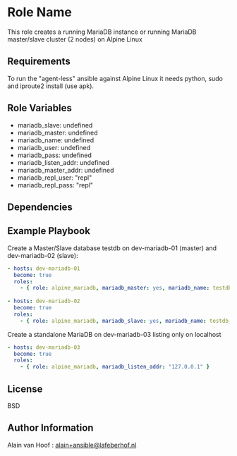 Role Name
=========

This role creates a running MariaDB instance or running MariaDB master/slave cluster (2 nodes) on Alpine Linux

Requirements
------------

To run the "agent-less" ansible against Alpine Linux it needs python, sudo and iproute2 install (use apk).

Role Variables
--------------

* mariadb_slave: undefined
* mariadb_master: undefined
* mariadb_name: undefined
* mariadb_user: undefined
* mariadb_pass: undefined
* mariadb_listen_addr: undefined
* mariadb_master_addr: undefined
* mariadb_repl_user: "repl"
* mariadb_repl_pass: "repl"

Dependencies
------------

Example Playbook
----------------

Create a Master/Slave database testdb on dev-mariadb-01 (master) and dev-mariadb-02 (slave):
```yaml
- hosts: dev-mariadb-01
  become: true
  roles:
    - { role: alpine_mariadb, mariadb_master: yes, mariadb_name: testdb, mariadb_user: user, mariadb_pass: pass, mariadb_listen_addr: "{{ ansible_eth1.ipv4.address }}" }
    
- hosts: dev-mariadb-02
  become: true
  roles:
    - { role: alpine_mariadb, mariadb_slave: yes, mariadb_name: testdb, mariadb_master_addr: '10.0.0.12', mariadb_listen_addr: "{{ ansible_eth1.ipv4.address }}" }
```
Create a standalone MariaDB on dev-mariadb-03 listing only on localhost
```yaml
- hosts: dev-mariadb-03
  become: true
  roles:
    - { role: alpine_mariadb, mariadb_listen_addr: "127.0.0.1" }
```


License
-------

BSD

Author Information
------------------

Alain van Hoof : alain+ansible@lafeberhof.nl
